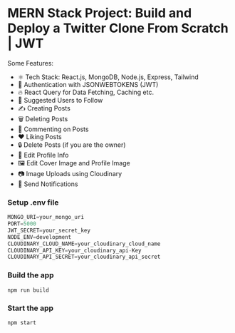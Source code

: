 # MERN Stack Project: Build and Deploy a Twitter Clone From Scratch | JWT

Some Features:

-   ⚛️ Tech Stack: React.js, MongoDB, Node.js, Express, Tailwind
-   🔐 Authentication with JSONWEBTOKENS (JWT)
-   🔥 React Query for Data Fetching, Caching etc.
-   👥 Suggested Users to Follow
-   ✍️ Creating Posts
-   🗑️ Deleting Posts
-   💬 Commenting on Posts
-   ❤️ Liking Posts
-   🔒 Delete Posts (if you are the owner)
-   📝 Edit Profile Info
-   🖼️ Edit Cover Image and Profile Image
-   📷 Image Uploads using Cloudinary
-   🔔 Send Notifications

### Setup .env file

```js
MONGO_URI=your_mongo_uri
PORT=5000
JWT_SECRET=your_secret_key
NODE_ENV=development
CLOUDINARY_CLOUD_NAME=your_cloudinary_cloud_name
CLOUDINARY_API_KEY=your_cloudinary_api-Key
CLOUDINARY_API_SECRET=your_cloudinary_api_secret
```

### Build the app

```shell
npm run build
```

### Start the app

```shell
npm start
```
